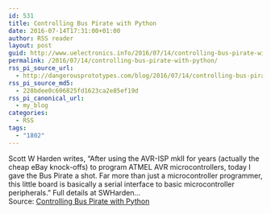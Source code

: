 ```yaml
---
id: 531
title: Controlling Bus Pirate with Python
date: 2016-07-14T17:31:00+01:00
author: RSS reader
layout: post
guid: http://www.uelectronics.info/2016/07/14/controlling-bus-pirate-with-python/
permalink: /2016/07/14/controlling-bus-pirate-with-python/
rss_pi_source_url:
  - http://dangerousprototypes.com/blog/2016/07/14/controlling-bus-pirate-with-python/
rss_pi_source_md5:
  - 228bdee0c606825fd1623ca2e85ef19d
rss_pi_canonical_url:
  - my_blog
categories:
  - RSS
tags:
  - "1802"
---
```

Scott W Harden writes, “After using the AVR-ISP mkII for years (actually the cheap eBay knock-offs) to program ATMEL AVR microcontrollers, today I gave the Bus Pirate a shot. Far more than just a microcontroller programmer, this little board is basically a serial interface to basic microcontroller peripherals.” Full details at SWHarden…&#013;  
Source: <a href="http://dangerousprototypes.com/blog/2016/07/14/controlling-bus-pirate-with-python/" target="_blank">Controlling Bus Pirate with Python</a>